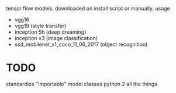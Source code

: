 tensor flow models, downloaded on install script or manually, usage

- vgg16
- vgg19 (style transfer)
- inception 5h (deep dreaming)
- inception v3 (image classification)
- ssd_mobilenet_v1_coco_11_06_2017 (object recognition)

# TODO

standardize "importable" model classes
python 2 all the things